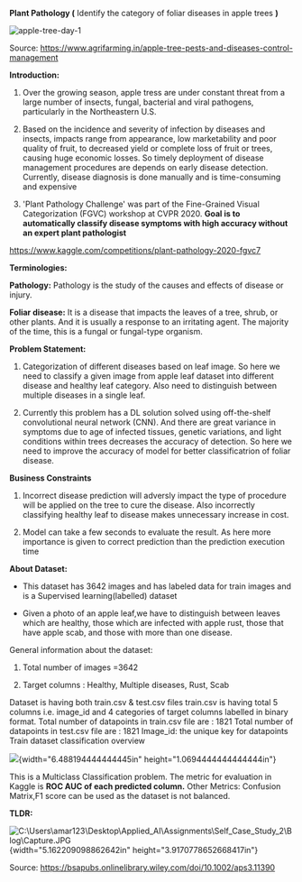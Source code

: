 **Plant Pathology (** Identify the category of foliar diseases in apple
trees **)**

![apple-tree-day-1](https://user-images.githubusercontent.com/107593984/189393578-b4b88aab-6bc4-4be1-bc38-c36d5224659b.jpeg)

Source:
<https://www.agrifarming.in/apple-tree-pests-and-diseases-control-management>

**Introduction:**

1.  Over the growing season, apple tress are under constant threat from
    a large number of insects, fungal, bacterial and viral pathogens,
    particularly in the Northeastern U.S.

2.  Based on the incidence and severity of infection by diseases and
    insects, impacts range from appearance, low marketability and poor
    quality of fruit, to decreased yield or complete loss of fruit or
    trees, causing huge economic losses. So timely deployment of disease
    management procedures are depends on early disease detection.
    Currently, disease diagnosis is done manually and is time-consuming
    and expensive

3.  'Plant Pathology Challenge' was part of the Fine-Grained Visual
    Categorization (FGVC) workshop at CVPR 2020. **Goal is to
    automatically classify disease symptoms with high accuracy without
    an expert plant pathologist**

<https://www.kaggle.com/competitions/plant-pathology-2020-fgvc7>

**Terminologies:**

**Pathology:** Pathology is the study of the causes and effects of
disease or injury.

**Foliar disease:** It is a disease that impacts the leaves of a tree,
shrub, or other plants. And it is usually a response to an irritating
agent. The majority of the time, this is a fungal or fungal-type
organism.

**Problem Statement:**

1.  Categorization of different diseases based on leaf image.
    So here we need to classify a given image from apple leaf dataset into
    different disease and healthy leaf category. Also need to distinguish
    between multiple diseases in a single leaf.

2.  Currently this problem has a DL solution solved using off-the-shelf
    convolutional neural network (CNN). And there are great variance in
    symptoms due to age of infected tissues, genetic variations, and
    light conditions within trees decreases the accuracy of detection.
    So here we need to improve the accuracy of model for better classificatrion of foliar disease.

**Business Constraints**

1.  Incorrect disease prediction will adversly impact the type of
    procedure will be applied on the tree to cure the disease. Also
    incorrectly classifying healthy leaf to disease makes unnecessary
    increase in cost.

2.  Model can take a few seconds to evaluate the result. As here more
    importance is given to correct prediction than the prediction
    execution time

**About Dataset:**

-   This dataset has 3642 images and has labeled data for train images
    and is a Supervised learning(labelled) dataset

-   Given a photo of an apple leaf,we have to distinguish between leaves
    which are healthy, those which are infected with apple rust, those
    that have apple scab, and those with more than one disease.

General information about the dataset:

1.  Total number of images =3642

2.  Target columns : Healthy, Multiple diseases, Rust, Scab

Dataset is having both train.csv & test.csv files
train.csv is having total 5 columns i.e. image_id and 4 categories of
target columns labelled in binary format.
Total number of datapoints in train.csv file are : 1821
Total number of datapoints in test.csv file are : 1821
Image_id: the unique key for datapoints
Train dataset classification overview

![](./media/image2.png){width="6.488194444444445in"
height="1.0694444444444444in"}

This is a Multiclass Classification problem. The metric for evaluation
in Kaggle is **ROC AUC of each predicted column.**
Other Metrics: Confusion Matrix,F1 score can be used as the dataset is
not balanced.

**TLDR:**

![C:\\Users\\amar123\\Desktop\\Applied_AI\\Assignments\\Self_Case_Study_2\\Blog\\Capture.JPG](./media/image3.jpeg){width="5.162209098862642in"
height="3.9170778652668417in"}

Source: <https://bsapubs.onlinelibrary.wiley.com/doi/10.1002/aps3.11390>
